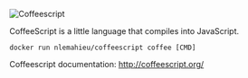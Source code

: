 ![Coffeescript](http://coffeescript.org/documentation/images/logo.png)

CoffeeScript is a little language that compiles into JavaScript.

```
docker run nlemahieu/coffeescript coffee [CMD]
```

Coffeescript documentation: http://coffeescript.org/